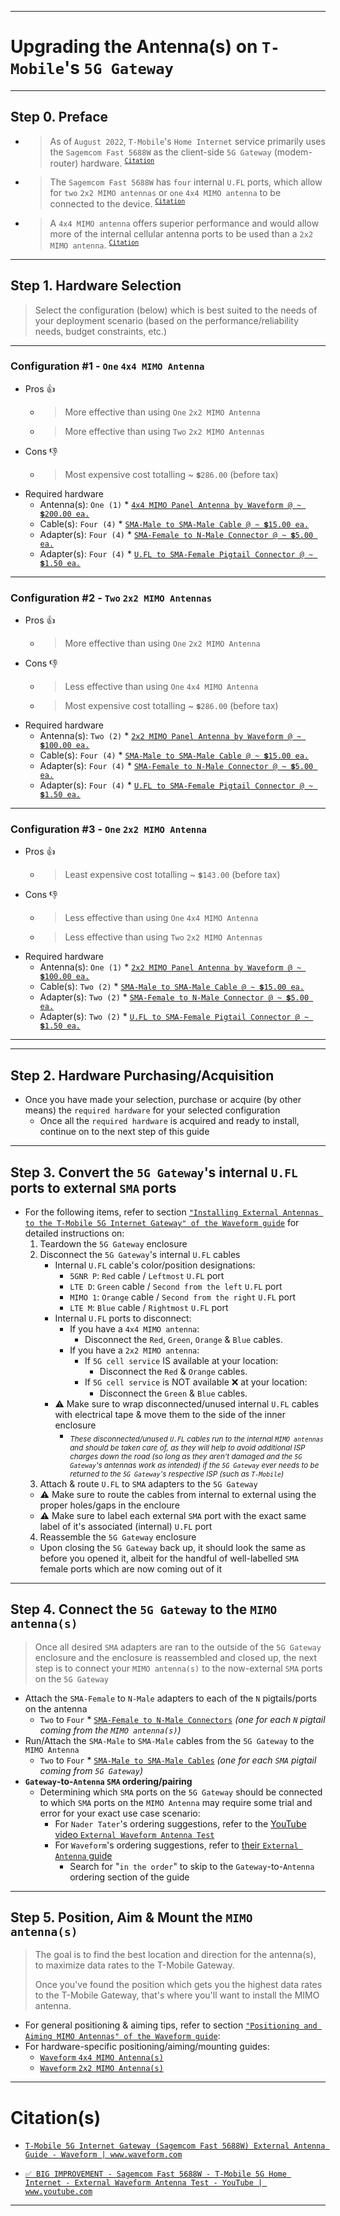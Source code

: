 
<!-- ------------------------------ -->
<!-- https://github.com/mcavallo-git/Coding/blob/main/networking/t-mobile-5g-internet-gateway_mimo-antenna-upgrade.md -->
<!-- ------------------------------ -->

***
# Upgrading the Antenna(s) on `T-Mobile`'s `5G Gateway`

<!-- ------------------------------ -->

***
## Step 0. Preface
- > As of `August 2022`, `T-Mobile`'s `Home Internet` service primarily uses the `Sagemcom Fast 5688W` as the client-side `5G Gateway` (modem-router) hardware.&nbsp;<sup>[`Citation`](https://www.rvmobileinternet.com/t-mobile-home-internet-adds-another-5g-cellular-gateway-the-sagecom-fast-5688w)</sup>
- > The `Sagemcom Fast 5688W` has `four` internal `U.FL` ports, which allow for `two` `2x2 MIMO antennas` or `one` `4x4 MIMO antenna` to be connected to the device.&nbsp;<sup>[`Citation`](https://www.waveform.com/a/b/guides/hotspots/t-mobile-5g-gateway-sagemcom)</sup>
- > A `4x4 MIMO antenna` offers superior performance and would allow more of the internal cellular antenna ports to be used than a `2x2 MIMO antenna`.&nbsp;<sup>[`Citation`](https://www.waveform.com/a/b/guides/hotspots/t-mobile-5g-gateway-sagemcom)</sup>

<!-- ------------------------------ -->

***
## Step 1. Hardware Selection
  > Select the configuration (below) which is best suited to the needs of your deployment scenario (based on the performance/reliability needs, budget constraints, etc.)
  ***
  ### Configuration #1 - `One` `4x4 MIMO Antenna`
  - Pros 👍
    - > More effective than using `One` `2x2 MIMO Antenna`
    - > More effective than using `Two` `2x2 MIMO Antennas`
  - Cons 👎
    - > Most expensive cost totalling ~ `💲286.00` (before tax)
  - Required hardware
    - Antenna(s): `One (1)` * [`4x4 MIMO Panel Antenna by Waveform @ ~ 💲200.00 ea.`](https://amazon.com/dp/B09VVV2TQQ)
    - Cable(s): `Four (4)` * [`SMA-Male to SMA-Male Cable @ ~ 💲15.00 ea.`](https://amazon.com/s?k=SMA+Male+to+SMA+Male+Cable)
    - Adapter(s): `Four (4)` * [`SMA-Female to N-Male Connector @ ~ 💲5.00 ea.`](https://www.amazon.com/s?k=SMA-Female+to+N-Male+Connector)
    - Adapter(s): `Four (4)` * [`U.FL to SMA-Female Pigtail Connector @ ~ 💲1.50 ea.`](https://amazon.com/s?k=SMA-Female+to+U.FL+pigtail+connectors)
  ***
  ### Configuration #2 - `Two` `2x2 MIMO Antennas`
  - Pros 👍
    - > More effective than using `One` `2x2 MIMO Antenna`
  - Cons 👎
    - > Less effective than using `One` `4x4 MIMO Antenna`
    - > Most expensive cost totalling ~ `💲286.00` (before tax)
  - Required hardware
    - Antenna(s): `Two (2)` * [`2x2 MIMO Panel Antenna by Waveform @ ~ 💲100.00 ea.`](https://amazon.com/dp/B09CLV3BHJ)
    - Cable(s): `Four (4)` * [`SMA-Male to SMA-Male Cable @ ~ 💲15.00 ea.`](https://amazon.com/s?k=SMA+Male+to+SMA+Male+Cable)
    - Adapter(s): `Four (4)` * [`SMA-Female to N-Male Connector @ ~ 💲5.00 ea.`](https://www.amazon.com/s?k=SMA-Female+to+N-Male+Connector)
    - Adapter(s): `Four (4)` * [`U.FL to SMA-Female Pigtail Connector @ ~ 💲1.50 ea.`](https://amazon.com/s?k=SMA-Female+to+U.FL+pigtail+connectors)
  ***
  ### Configuration #3 - `One` `2x2 MIMO Antenna`
  - Pros 👍
    - > Least expensive cost totalling ~ `💲143.00` (before tax)
  - Cons 👎
    - > Less effective than using `One` `4x4 MIMO Antenna`
    - > Less effective than using `Two` `2x2 MIMO Antennas`
  - Required hardware
    - Antenna(s): `One (1)` * [`2x2 MIMO Panel Antenna by Waveform @ ~ 💲100.00 ea.`](https://amazon.com/dp/B09CLV3BHJ)
    - Cable(s): `Two (2)` * [`SMA-Male to SMA-Male Cable @ ~ 💲15.00 ea.`](https://amazon.com/s?k=SMA+Male+to+SMA+Male+Cable)
    - Adapter(s): `Two (2)` * [`SMA-Female to N-Male Connector @ ~ 💲5.00 ea.`](https://www.amazon.com/s?k=SMA-Female+to+N-Male+Connector)
    - Adapter(s): `Two (2)` * [`U.FL to SMA-Female Pigtail Connector @ ~ 💲1.50 ea.`](https://amazon.com/s?k=SMA-Female+to+U.FL+pigtail+connectors)
  ***

<!-- ------------------------------ -->

***
## Step 2. Hardware Purchasing/Acquisition
- Once you have made your selection, purchase or acquire (by other means) the `required hardware` for your selected configuration
  - Once all the `required hardware` is acquired and ready to install, continue on to the next step of this guide

<!-- ------------------------------ -->

***
## Step 3. Convert the `5G Gateway`'s internal `U.FL` ports to external `SMA` ports
- For the following items, refer to section [`"Installing External Antennas to the T-Mobile 5G Internet Gateway" of the Waveform guide`](https://www.waveform.com/a/b/guides/hotspots/t-mobile-5g-gateway-sagemcom#installing-external-antennas-to-the-t-mobile-5g-internet-gateway) for detailed instructions on:
  1. Teardown the `5G Gateway` enclosure
  2. Disconnect the `5G Gateway`'s internal `U.FL` cables
      - Internal `U.FL` cable's color/position designations:
        - `5GNR P`: `Red` cable / `Leftmost` `U.FL` port
        - `LTE D`: `Green` cable / `Second from the left` `U.FL` port
        - `MIMO 1`: `Orange` cable / `Second from the right` `U.FL` port
        - `LTE M`: `Blue` cable / `Rightmost` `U.FL` port
      - Internal `U.FL` ports to disconnect:
        - If you have a `4x4 MIMO antenna`:
          - Disconnect the `Red`, `Green`, `Orange` & `Blue` cables.
        - If you have a `2x2 MIMO antenna`:
          - If `5G cell service` IS available at your location:
            - Disconnect the `Red` & `Orange` cables.
          - If `5G cell service` is NOT available ❌️ at your location:
            - Disconnect the `Green` & `Blue` cables.
      - ⚠️ Make sure to wrap disconnected/unused internal `U.FL` cables with electrical tape & move them to the side of the inner enclosure
        - <sub>*These disconnected/unused `U.FL` cables run to the internal `MIMO antennas` and should be taken care of, as they will help to avoid additional ISP charges down the road (so long as they aren't damaged and the `5G Gateway`'s antennas work as intended) if the `5G Gateway` ever needs to be returned to the `5G Gateway`'s respective ISP (such as `T-Mobile`)*</sub>
  3. Attach & route `U.FL` to `SMA` adapters to the `5G Gateway`
    - ⚠️ Make sure to route the cables from internal to external using the proper holes/gaps in the encloure
    - ⚠️ Make sure to label each external `SMA` port with the exact same label of it's associated (internal) `U.FL` port
  4. Reassemble the `5G Gateway` enclosure
    - Upon closing the `5G Gateway` back up, it should look the same as before you opened it, albeit for the handful of well-labelled `SMA` female ports which are now coming out of it

***
## Step 4. Connect the `5G Gateway` to the `MIMO antenna(s)`
  > Once all desired `SMA` adapters are ran to the outside of the `5G Gateway` enclosure and the enclosure is reassembled and closed up, the next step is to connect your `MIMO antenna(s)` to the now-external `SMA` ports on the `5G Gateway`
  - Attach the `SMA-Female` to `N-Male` adapters to each of the `N` pigtails/ports on the antenna
    - `Two` to `Four` * [`SMA-Female to N-Male Connectors`](https://www.amazon.com/s?k=SMA-Female+to+N-Male+Connector) *(one for each `N` pigtail coming from the `MIMO antenna(s)`)*
  - Run/Attach the `SMA-Male` to `SMA-Male` cables from the `5G Gateway` to the `MIMO Antenna`
    - `Two` to `Four` * [`SMA-Male to SMA-Male Cables`](https://amazon.com/s?k=SMA+Male+to+SMA+Male+Cable) *(one for each `SMA` pigtail coming from `5G Gateway`)*
  - **`Gateway`-to-`Antenna` `SMA` ordering/pairing**
    - Determining which `SMA` ports on the `5G Gateway` should be connected to which `SMA` ports on the `MIMO Antenna` may require some trial and error for your exact use case scenario:
      - For `Nader Tater`'s ordering suggestions, refer to the [YouTube video `External Waveform Antenna Test`](https://www.youtube.com/watch?v=lA0W1XRU4J8&t=1210s)
      - For `Waveform`'s ordering suggestions, refer to [their `External Antenna` guide](https://www.waveform.com/a/b/guides/hotspots/t-mobile-5g-gateway-sagemcom)
        - Search for "`in the order`" to skip to the `Gateway`-to-`Antenna` ordering section of the guide

***
## Step 5. Position, Aim & Mount the `MIMO antenna(s)`
  > The goal is to find the best location and direction for the antenna(s), to maximize data rates to the T-Mobile Gateway.
  >
  > Once you've found the position which gets you the highest data rates to the T-Mobile Gateway, that's where you'll want to install the MIMO antenna.
  - For general positioning & aiming tips, refer to section [`"Positioning and Aiming MIMO Antennas" of the Waveform guide`](https://www.waveform.com/a/b/guides/hotspots/t-mobile-5g-gateway-sagemcom#positioning-and-aiming-mimo-antennas):
  - For hardware-specific positioning/aiming/mounting guides:
    - [`Waveform` `4x4 MIMO Antenna(s)`](https://cdn.shopify.com/s/files/1/0358/5537/files/4x4_MIMO_External_Antennas_Instruction_Manual_WF_v2.3.pdf?v=1643918988)
    - [`Waveform` `2x2 MIMO Antenna(s)`](https://cdn.shopify.com/s/files/1/0358/5537/files/MIMO_External_Antennas_Instruction_Manual_WF_v6.1.1.pdf?v=1642198404)

<!-- ------------------------------ -->

***
# Citation(s)

- [`T-Mobile 5G Internet Gateway (Sagemcom Fast 5688W) External Antenna Guide - Waveform | www.waveform.com`](https://www.waveform.com/a/b/guides/hotspots/t-mobile-5g-gateway-sagemcom)

- [`✅ BIG IMPROVEMENT - Sagemcom Fast 5688W - T-Mobile 5G Home Internet - External Waveform Antenna Test - YouTube | www.youtube.com`](https://www.youtube.com/watch?v=lA0W1XRU4J8&t=1221s)

<!-- ------------------------------ -->

***
